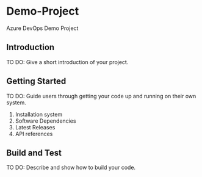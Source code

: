 # Demo-Project
Azure DevOps Demo Project

## Introduction
TO DO: Give a short introduction of your project. 

## Getting Started
TO DO: Guide users through getting your code up and running on their own system. 
  1. Installation system
  2. Software Dependencies
  3. Latest Releases
  4. API references

## Build and Test
TO DO: Describe and show how to build your code. 

